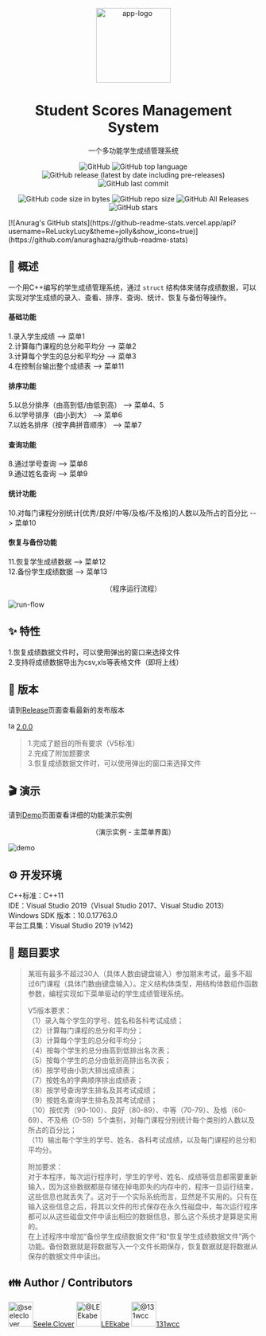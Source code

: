 <p align="center">
    <img alt="app-logo" src="./Docs/app-logo.svg" width="150" height="150">
</p>
<h1 align="center">Student Scores Management System</h1>
<p align="center">一个多功能学生成绩管理系统</p>
<p align="center">
    <img alt="GitHub" src="https://img.shields.io/github/license/hibioru/Student-Scores-Management-System">
    <img alt="GitHub top language" src="https://img.shields.io/github/languages/top/hibioru/Student-Scores-Management-System">
    <img alt="GitHub release (latest by date including pre-releases)" src="https://img.shields.io/github/v/release/hibioru/Student-Scores-Management-System?include_prereleases">
    <img alt="GitHub last commit" src="https://img.shields.io/github/last-commit/hibioru/Student-Scores-Management-System">
</p>
<p align="center">
    <img alt="GitHub code size in bytes" src="https://img.shields.io/github/languages/code-size/hibioru/Student-Scores-Management-System">
    <img alt="GitHub repo size" src="https://img.shields.io/github/repo-size/hibioru/Student-Scores-Management-System">
    <img alt="GitHub All Releases" src="https://img.shields.io/github/downloads/hibioru/Student-Scores-Management-System/total">
    <img alt="GitHub stars" src="https://img.shields.io/github/stars/hibioru/Student-Scores-Management-System?style=social">
</p>
[![Anurag's GitHub stats](https://github-readme-stats.vercel.app/api?username=ReLuckyLucy&theme=jolly&show_icons=true)](https://github.com/anuraghazra/github-readme-stats)


## :book: 概述

一个用C++编写的学生成绩管理系统，通过 `struct` 结构体来储存成绩数据，可以实现对学生成绩的录入、查看、排序、查询、统计、恢复与备份等操作。  

#### 基础功能
1.录入学生成绩 --> 菜单1  
2.计算每门课程的总分和平均分 --> 菜单2  
3.计算每个学生的总分和平均分 --> 菜单3  
4.在控制台输出整个成绩表 --> 菜单11  
#### 排序功能
5.以总分排序（由高到低/由低到高） --> 菜单4、5  
6.以学号排序（由小到大） --> 菜单6  
7.以姓名排序（按字典拼音顺序） --> 菜单7  
#### 查询功能
8.通过学号查询 --> 菜单8  
9.通过姓名查询 --> 菜单9  
#### 统计功能
10.对每门课程分别统计[优秀/良好/中等/及格/不及格]的人数以及所占的百分比 --> 菜单10  
#### 恢复与备份功能
11.恢复学生成绩数据 --> 菜单12  
12.备份学生成绩数据 --> 菜单13  

<p align="center">
    <p align="center">（程序运行流程）</p>
    <img src="./Docs/run-flow.png" alt="run-flow">
</p>



## :sparkles: 特性

1.恢复成绩数据文件时，可以使用弹出的窗口来选择文件  
2.支持将成绩数据导出为csv,xls等表格文件（即将上线）  



## :bookmark: 版本

请到[Release](https://github.com/hibioru/Student-Scores-Management-System/releases)页面查看最新的发布版本  

<img alt="tag" src="./Docs/tag.svg" width="16" height="16">[2.0.0](https://github.com/hibioru/Student-Scores-Management-System/releases/tag/2.0.0)


> 1.完成了题目的所有要求（V5标准）  
> 2.完成了附加题要求  
> 3.恢复成绩数据文件时，可以使用弹出的窗口来选择文件  



## :clapper: 演示

请到[Demo](./Docs/demo.md)页面查看详细的功能演示实例  

<p align="center">
    <p align="center">（演示实例 - 主菜单界面）</p>
    <img src="./Docs/demo-example.png" alt="demo">
</p>



## :gear: 开发环境

C++标准：C++11  
IDE：Visual Studio 2019（Visual Studio 2017、Visual Studio 2013）  
Windows SDK 版本：10.0.17763.0  
平台工具集：Visual Studio 2019 (v142)  



## :memo: 题目要求

> 某班有最多不超过30人（具体人数由键盘输入）参加期末考试，最多不超过6门课程（具体门数由键盘输入）。定义结构体类型，用结构体数组作函数参数，编程实现如下菜单驱动的学生成绩管理系统。  
> 
> V5版本要求：  
>（1）录入每个学生的学号、姓名和各科考试成绩；  
>（2）计算每门课程的总分和平均分；  
>（3）计算每个学生的总分和平均分；  
>（4）按每个学生的总分由高到低排出名次表；  
>（5）按每个学生的总分由低到高排出名次表；  
>（6）按学号由小到大排出成绩表；  
>（7）按姓名的字典顺序排出成绩表；  
>（8）按学号查询学生排名及其考试成绩；  
>（9）按姓名查询学生排名及其考试成绩；  
>（10）按优秀（90-100）、良好（80-89）、中等（70-79）、及格（60-69）、不及格（0-59）5个类别，对每门课程分别统计每个类别的人数以及所占的百分比；  
>（11）输出每个学生的学号、姓名、各科考试成绩，以及每门课程的总分和平均分。  
>
> 附加要求：  
> 对于本程序，每次运行程序时，学生的学号、姓名、成绩等信息都需要重新输入，因为这些数据都是存储在掉电即失的内存中的，程序一旦运行结束，这些信息也就丢失了。这对于一个实际系统而言，显然是不实用的。只有在输入这些信息之后，将其以文件的形式保存在永久性磁盘中，每次运行程序都可以从这些磁盘文件中读出相应的数据信息，那么这个系统才是算是实用的。  
> 在上述程序中增加“备份学生成绩数据文件”和“恢复学生成绩数据文件”两个功能。备份数据就是将数据写入一个文件长期保存，恢复数据就是将数据从保存的数据文件中读出。  



## :family: Author / Contributors

<img src="https://avatars0.githubusercontent.com/u/37256067" width="50" height="50" alt="@seeleclover">[Seele.Clover](https://github.com/seeleclover)      <img src="https://avatars2.githubusercontent.com/u/58157485" width="50" height="50" alt="@LEEkabe">[LEEkabe](https://github.com/LEEkabe)      <img src="https://avatars0.githubusercontent.com/u/66733317" width="50" height="50" alt="@131wcc">[131wcc](https://github.com/131wcc)

